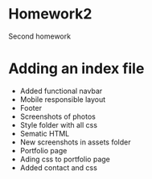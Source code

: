 # Homework2

Second homework

# Adding an index file
* Added functional navbar
* Mobile responsible layout
* Footer
* Screenshots of photos
* Style folder with all css
* Sematic HTML
* New screenshots in assets folder
* Portfolio page
* Ading css to portfolio page
* Added contact and css 
